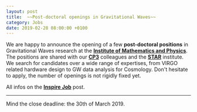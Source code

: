 ```yaml
---
layout: post
title:  ~~Post-doctoral openings in Gravitational Waves~~
category: Jobs
date: 2019-02-28 08:00:00 +0100
---
```


We are happy to announce the opening of a few **post-doctoral
positions** in Gravitational Waves research at the [**Institute of
Mathematics and
Physics**](https://uclouvain.be/en/research-institutes/irmp). The
positions are shared with our [**CP3**](https://cp3.irmp.ucl.ac.be/)
colleagues and the
[**STAR**](https://www.star.uliege.be/cms/c_3300779/en/star-portail)
institute. We search for candidates over a wide range of expertises,
from VIRGO related hardware design to GW data analysis for
Cosmology. Don't hesitate to apply, the number of openings is not
rigidly fixed yet.

All infos on the [**Inspire
Job**](https://inspirehep.net/record/1716842) post.

---

Mind the close deadline: the 30th of March 2019.


